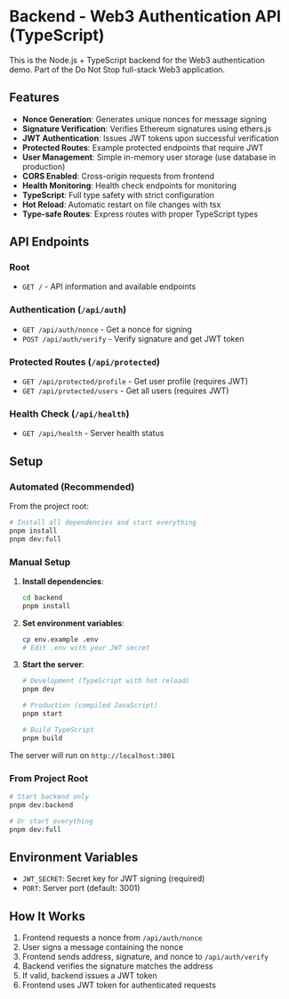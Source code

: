 # Backend - Web3 Authentication API (TypeScript)

This is the Node.js + TypeScript backend for the Web3 authentication demo. Part of the Do Not Stop full-stack Web3 application.

## Features

- **Nonce Generation**: Generates unique nonces for message signing
- **Signature Verification**: Verifies Ethereum signatures using ethers.js
- **JWT Authentication**: Issues JWT tokens upon successful verification
- **Protected Routes**: Example protected endpoints that require JWT
- **User Management**: Simple in-memory user storage (use database in production)
- **CORS Enabled**: Cross-origin requests from frontend
- **Health Monitoring**: Health check endpoints for monitoring
- **TypeScript**: Full type safety with strict configuration
- **Hot Reload**: Automatic restart on file changes with tsx
- **Type-safe Routes**: Express routes with proper TypeScript types

## API Endpoints

### Root
- `GET /` - API information and available endpoints

### Authentication (`/api/auth`)
- `GET /api/auth/nonce` - Get a nonce for signing
- `POST /api/auth/verify` - Verify signature and get JWT token

### Protected Routes (`/api/protected`)
- `GET /api/protected/profile` - Get user profile (requires JWT)
- `GET /api/protected/users` - Get all users (requires JWT)

### Health Check (`/api/health`)
- `GET /api/health` - Server health status

## Setup

### Automated (Recommended)
From the project root:
```bash
# Install all dependencies and start everything
pnpm install
pnpm dev:full
```

### Manual Setup
1. **Install dependencies**:
   ```bash
   cd backend
   pnpm install
   ```

2. **Set environment variables**:
   ```bash
   cp env.example .env
   # Edit .env with your JWT secret
   ```

3. **Start the server**:
   ```bash
   # Development (TypeScript with hot reload)
   pnpm dev
   
   # Production (compiled JavaScript)
   pnpm start
   
   # Build TypeScript
   pnpm build
   ```

The server will run on `http://localhost:3001`

### From Project Root
```bash
# Start backend only
pnpm dev:backend

# Or start everything
pnpm dev:full
```

## Environment Variables

- `JWT_SECRET`: Secret key for JWT signing (required)
- `PORT`: Server port (default: 3001)

## How It Works

1. Frontend requests a nonce from `/api/auth/nonce`
2. User signs a message containing the nonce
3. Frontend sends address, signature, and nonce to `/api/auth/verify`
4. Backend verifies the signature matches the address
5. If valid, backend issues a JWT token
6. Frontend uses JWT token for authenticated requests
